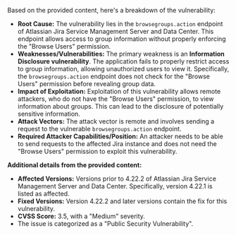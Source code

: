 Based on the provided content, here's a breakdown of the vulnerability:

*   **Root Cause:** The vulnerability lies in the `browsegroups.action` endpoint of Atlassian Jira Service Management Server and Data Center. This endpoint allows access to group information without properly enforcing the "Browse Users" permission.
*   **Weaknesses/Vulnerabilities:** The primary weakness is an **Information Disclosure vulnerability**. The application fails to properly restrict access to group information, allowing unauthorized users to view it. Specifically, the `browsegroups.action` endpoint does not check for the "Browse Users" permission before revealing group data.
*   **Impact of Exploitation:** Exploitation of this vulnerability allows remote attackers, who do not have the "Browse Users" permission, to view information about groups. This can lead to the disclosure of potentially sensitive information.
*  **Attack Vectors:** The attack vector is remote and involves sending a request to the vulnerable `browsegroups.action` endpoint.
*   **Required Attacker Capabilities/Position:** An attacker needs to be able to send requests to the affected Jira instance and does not need the "Browse Users" permission to exploit this vulnerability.

**Additional details from the provided content:**

*   **Affected Versions:** Versions prior to 4.22.2 of Atlassian Jira Service Management Server and Data Center. Specifically, version 4.22.1 is listed as affected.
*   **Fixed Versions:** Version 4.22.2 and later versions contain the fix for this vulnerability.
*   **CVSS Score:** 3.5, with a "Medium" severity.
*   The issue is categorized as a "Public Security Vulnerability".